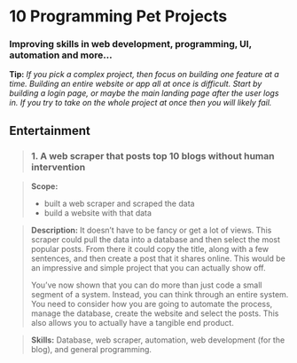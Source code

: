 # 10 Programming Pet Projects

### Improving skills in web development, programming, UI, automation and more...

**Tip:** _If you pick a complex project, then focus on building one feature at a time. Building an entire website or app all at once is difficult. Start by building a login page, or maybe the main landing page after the user logs in. If you try to take on the whole project at once then you will likely fail._

## Entertainment
> ### 1. A web scraper that posts top 10 blogs without human intervention

>**Scope:**
> - built a web scraper and scraped the data
> - build a website with that data

>**Description:**
>  It doesn’t have to be fancy or get a lot of views. This scraper could pull the data into a database and then select the most popular posts. 
>  From there it could copy the title, along with a few sentences, and then create a post that it shares online. This would be an impressive and simple project that you can actually show off.
>
> You’ve now shown that you can do more than just code a small segment of a system.
> Instead, you can think through an entire system. You need to consider how you are going to automate the process, manage the database, create the website and select the posts. This also allows you to actually have a tangible end product.

>**Skills:** Database, web scraper, automation, web development (for the blog), and general programming.



